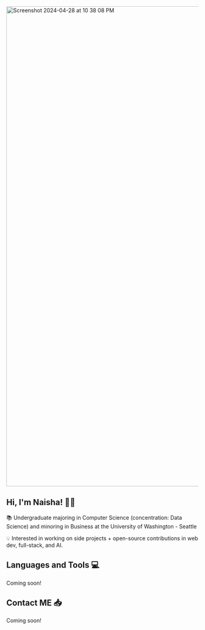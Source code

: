 <img width="1256" alt="Screenshot 2024-04-28 at 10 38 08 PM" src="https://github.com/naishasinha/naishasinha/assets/117387359/070228d3-c390-498a-9029-d38a01e191f5">

## Hi, I'm Naisha! 👋🏽

📚 Undergraduate majoring in Computer Science (concentration: Data Science) and minoring in Business at the University of Washington - Seattle

💡 Interested in working on side projects + open-source contributions in web dev, full-stack, and AI. 

## Languages and Tools 💻

Coming soon!

## Contact ME 📥

Coming soon!

<!--
**naishasinha/naishasinha** is a ✨ _special_ ✨ repository because its `README.md` (this file) appears on your GitHub profile.

Here are some ideas to get you started:

- 🔭 I’m currently working on ...
- 🌱 I’m currently learning ...
- 👯 I’m looking to collaborate on ...
- 🤔 I’m looking for help with ...
- 💬 Ask me about ...
- 📫 How to reach me: ...
- 😄 Pronouns: ...
- ⚡ Fun fact: ...
-->
